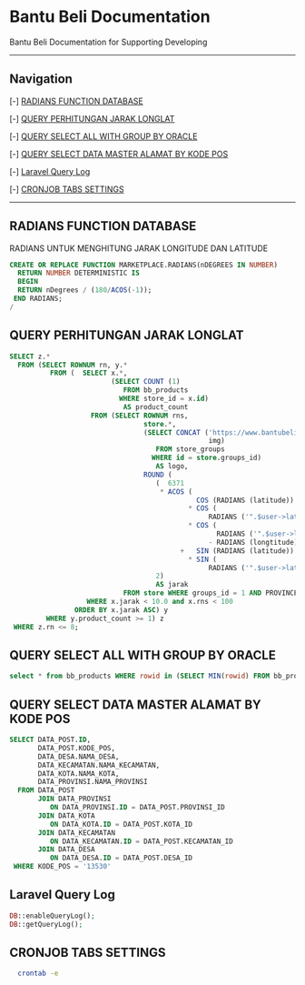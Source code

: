 # Bantu Beli Documentation
Bantu Beli Documentation for Supporting Developing

---
## Navigation
[-] [RADIANS FUNCTION DATABASE](#radians-function-database)

[-] [QUERY PERHITUNGAN JARAK LONGLAT](#query-perhitungan-jarak-longlat)

[-] [QUERY SELECT ALL WITH GROUP BY ORACLE](#query-select-all-with-group-by-oracle)

[-] [QUERY SELECT DATA MASTER ALAMAT BY KODE POS](#query-select-data-master-alamat-by-kode-pos)

[-] [Laravel Query Log](#laravel-query-log)

[-] [CRONJOB TABS SETTINGS](#cronjob-tabs-settings)


---

## RADIANS FUNCTION DATABASE
RADIANS UNTUK MENGHITUNG JARAK LONGITUDE DAN LATITUDE

```sql
CREATE OR REPLACE FUNCTION MARKETPLACE.RADIANS(nDEGREES IN NUMBER)
  RETURN NUMBER DETERMINISTIC IS
  BEGIN
  RETURN nDegrees / (180/ACOS(-1));
 END RADIANS;
/
```

## QUERY PERHITUNGAN JARAK LONGLAT

```sql
SELECT z.*
  FROM (SELECT ROWNUM rn, y.*
          FROM (  SELECT x.*,
                         (SELECT COUNT (1)
                            FROM bb_products
                           WHERE store_id = x.id)
                            AS product_count
                    FROM (SELECT ROWNUM rns,
                                 store.*,
                                 (SELECT CONCAT ('https://www.bantubeli.com',
                                                 img)
                                    FROM store_groups
                                   WHERE id = store.groups_id)
                                    AS logo,
                                 ROUND (
                                    (  6371
                                     * ACOS (
                                              COS (RADIANS (latitude))
                                            * COS (
                                                 RADIANS ('".$user->latitude."'))
                                            * COS (
                                                   RADIANS ('".$user->longtitude."')
                                                 - RADIANS (longtitude))
                                          +   SIN (RADIANS (latitude))
                                            * SIN (
                                                 RADIANS ('".$user->latitude."')))),
                                    2)
                                    AS jarak
                            FROM store WHERE groups_id = 1 AND PROVINCE = '".$user->province."') x
                   WHERE x.jarak < 10.0 and x.rns < 100
                ORDER BY x.jarak ASC) y
         WHERE y.product_count >= 1) z
 WHERE z.rn <= 8;
```

## QUERY SELECT ALL WITH GROUP BY ORACLE

```sql
select * from bb_products WHERE rowid in (SELECT MIN(rowid) FROM bb_products GROUP BY sku) ORDER BY ID ASC;
```

## QUERY SELECT DATA MASTER ALAMAT BY KODE POS
```sql
SELECT DATA_POST.ID,
       DATA_POST.KODE_POS,
       DATA_DESA.NAMA_DESA,
       DATA_KECAMATAN.NAMA_KECAMATAN,
       DATA_KOTA.NAMA_KOTA,
       DATA_PROVINSI.NAMA_PROVINSI
  FROM DATA_POST
       JOIN DATA_PROVINSI
          ON DATA_PROVINSI.ID = DATA_POST.PROVINSI_ID
       JOIN DATA_KOTA
          ON DATA_KOTA.ID = DATA_POST.KOTA_ID
       JOIN DATA_KECAMATAN
          ON DATA_KECAMATAN.ID = DATA_POST.KECAMATAN_ID
       JOIN DATA_DESA
          ON DATA_DESA.ID = DATA_POST.DESA_ID
 WHERE KODE_POS = '13530'
```


## Laravel Query Log

```php
DB::enableQueryLog();
DB::getQueryLog();
```

## CRONJOB TABS SETTINGS

```bash
  crontab -e
```
